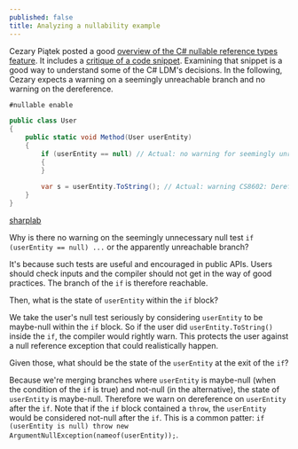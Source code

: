 ```yaml
---
published: false
title: Analyzing a nullability example
---
```


Cezary Piątek posted a good [overview of the C# nullable reference types feature](https://cezarypiatek.github.io/post/non-nullable-references-in-dotnet-core/). 
It includes a [critique of a code snippet](https://cezarypiatek.github.io/post/non-nullable-references-in-dotnet-core/#there-is-still-room-for-improvement). Examining that snippet is a good way to understand some of the C# LDM's decisions.
In the following, Cezary expects a warning on a seemingly unreachable branch and no warning on the dereference.

``` csharp
#nullable enable

public class User 
{
    public static void Method(User userEntity)
    {
        if (userEntity == null) // Actual: no warning for seemingly unreachable branch. 
        {
        }
        
        var s = userEntity.ToString(); // Actual: warning CS8602: Dereference of a possibly null reference.
    }
}
```
[sharplab](https://sharplab.io/#v2:EYLgxg9gTgpgtADwGwBYA+BiAdgVwDZ4CGweMABDFsaQLABQ9AAgMxmMBMZAqgM4xRl6Ab3pkxbVowCMSNijIBZGABcAFhAAmACl78yOPlACiWZQEtlATwCUo8SLrinZMwDMyWg/xPmrZALz+ZLgE1mQA9OHBEGQA7oRQWGZYAOZkrtBkfDAAtskpeJb6WLCEYKrU5MBQhFjlgo7OYg5NYgC+dk2dzgBuCVkB+oY+FpYAdAAqEADKylD5WtYA3BFR8Yn5ZADC0wAcSAAM7CBkACL8MK4XdeQQ7oRkAA4QPDxmJEUheGSwV7A3Y26HTobSAA=)

Why is there no warning on the seemingly unnecessary null test `if (userEntity == null) ...` or the apparently unreachable branch? 

It's because such tests are useful and encouraged in public APIs. Users should check inputs and the compiler should not get in the way of good practices. The branch of the `if` is therefore reachable.

Then, what is the state of `userEntity` within the `if` block? 

We take the user's null test seriously by considering `userEntity` to be maybe-null within the `if` block. So if the user did `userEntity.ToString()` inside the `if`, the compiler would rightly warn. This protects the user against a null reference exception that could realistically happen.

Given those, what should be the state of the `userEntity` at the exit of the `if`? 

Because we're merging branches where `userEntity` is maybe-null (when the condition of the `if` is true) and not-null (in the alternative), the state of `userEntity` is maybe-null. Therefore we warn on dereference on `userEntity` after the `if`.
Note that if the `if` block contained a `throw`, the `userEntity` would be considered not-null after the `if`. This is a common patter: `if (userEntity is null) throw new ArgumentNullException(nameof(userEntity));`.

